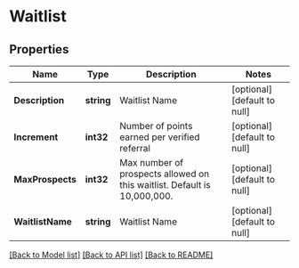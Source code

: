 # Waitlist

## Properties
Name | Type | Description | Notes
------------ | ------------- | ------------- | -------------
**Description** | **string** | Waitlist Name | [optional] [default to null]
**Increment** | **int32** | Number of points earned per verified referral | [optional] [default to null]
**MaxProspects** | **int32** | Max number of prospects allowed on this waitlist. Default is 10,000,000. | [optional] [default to null]
**WaitlistName** | **string** | Waitlist Name | [optional] [default to null]

[[Back to Model list]](../README.md#documentation-for-models) [[Back to API list]](../README.md#documentation-for-api-endpoints) [[Back to README]](../README.md)

